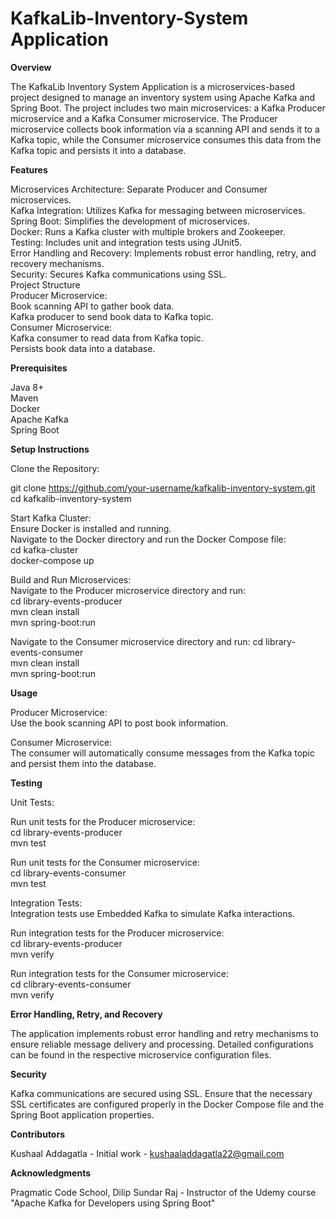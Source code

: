 # KafkaLib-Inventory-System Application


**Overview**

The KafkaLib Inventory System Application is a microservices-based project designed to manage an inventory system using Apache Kafka and Spring Boot. The project includes two main microservices: a Kafka Producer microservice and a Kafka Consumer microservice. The Producer microservice collects book information via a scanning API and sends it to a Kafka topic, while the Consumer microservice consumes this data from the Kafka topic and persists it into a database.


**Features**

Microservices Architecture: Separate Producer and Consumer microservices. <br>
Kafka Integration: Utilizes Kafka for messaging between microservices. <br>
Spring Boot: Simplifies the development of microservices. <br>
Docker: Runs a Kafka cluster with multiple brokers and Zookeeper. <br>
Testing: Includes unit and integration tests using JUnit5. <br>
Error Handling and Recovery: Implements robust error handling, retry, and recovery mechanisms. <br>
Security: Secures Kafka communications using SSL. <br>
Project Structure <br>
Producer Microservice: <br>
Book scanning API to gather book data. <br>
Kafka producer to send book data to Kafka topic. <br>
Consumer Microservice: <br>
Kafka consumer to read data from Kafka topic. <br>
Persists book data into a database. <br>


**Prerequisites**

Java 8+ <br>
Maven <br>
Docker <br>
Apache Kafka <br>
Spring Boot <br>


**Setup Instructions**

Clone the Repository: 

git clone https://github.com/your-username/kafkalib-inventory-system.git <br>
cd kafkalib-inventory-system

Start Kafka Cluster: <br>
Ensure Docker is installed and running. <br>
Navigate to the Docker directory and run the Docker Compose file: <br>
cd kafka-cluster <br>
docker-compose up <br>

Build and Run Microservices: <br>
Navigate to the Producer microservice directory and run: <br>
cd library-events-producer <br>
mvn clean install <br>
mvn spring-boot:run <br>

Navigate to the Consumer microservice directory and run:
cd library-events-consumer <br>
mvn clean install <br>
mvn spring-boot:run <br>


**Usage**

Producer Microservice: <br>
Use the book scanning API to post book information. <br>

Consumer Microservice: <br>
The consumer will automatically consume messages from the Kafka topic and persist them into the database.<br>


**Testing**

Unit Tests:

Run unit tests for the Producer microservice: <br>
cd library-events-producer <br>
mvn test <br>

Run unit tests for the Consumer microservice: <br>
cd library-events-consumer <br>
mvn test


Integration Tests: <br>
Integration tests use Embedded Kafka to simulate Kafka interactions.

Run integration tests for the Producer microservice: <br>
cd library-events-producer <br>
mvn verify <br>

Run integration tests for the Consumer microservice: <br>
cd clibrary-events-consumer <br>
mvn verify <br>


**Error Handling, Retry, and Recovery**

The application implements robust error handling and retry mechanisms to ensure reliable message delivery and processing. Detailed configurations can be found in the respective microservice configuration files.


**Security**

Kafka communications are secured using SSL. Ensure that the necessary SSL certificates are configured properly in the Docker Compose file and the Spring Boot application properties.


**Contributors**

Kushaal Addagatla - Initial work - kushaaladdagatla22@gmail.com

**Acknowledgments**

Pragmatic Code School, Dilip Sundar Raj - Instructor of the Udemy course "Apache Kafka for Developers using Spring Boot"
